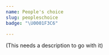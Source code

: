 ```yaml
---
name: People's choice
slug: peopleschoice
badge: "\U0001F3C6"

---
```


(This needs a description to go with it)

